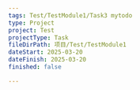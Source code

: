```yaml
---
tags: Test/TestModule1/Task3 mytodo
type: Project
project: Test
projectType: Task
fileDirPath: 项目/Test/TestModule1
dateStart: 2025-03-20
dateFinish: 2025-03-20
finished: false

---
```






